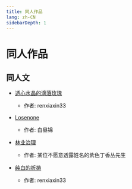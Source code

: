 ```yaml
---
title: 同人作品
lang: zh-CN
sidebarDepth: 1
---
```


# 同人作品

## 同人文

- [透心水晶的滴落玫瑰](./1.md)

  - 作者: renxiaxin33

- [Losenone](./2.md)

  - 作者: 白昼锦

- [林业治理](./3.md)

  - 作者: 某位不愿意透露姓名的紫色丁香丛先生

- [纯白的祈祷](./4.md)

  - 作者: renxiaxin33
